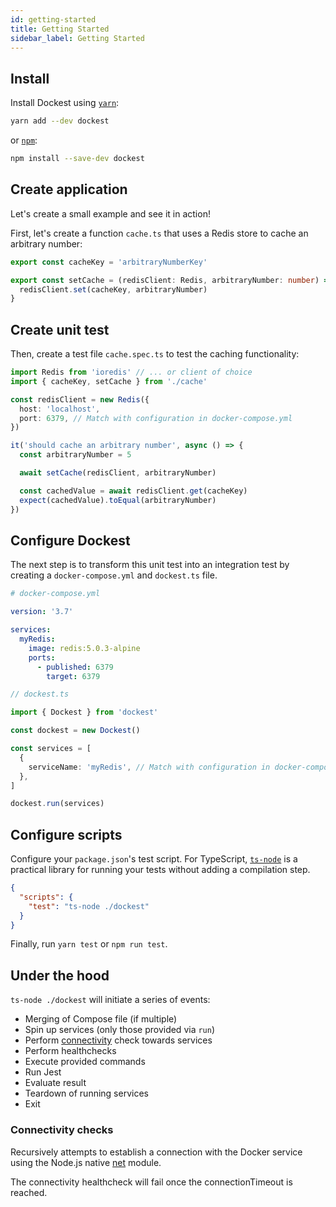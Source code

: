 ```yaml
---
id: getting-started
title: Getting Started
sidebar_label: Getting Started
---
```


## Install

Install Dockest using [`yarn`](https://yarnpkg.com/en/package/jest):

```bash
yarn add --dev dockest
```

or [`npm`](https://www.npmjs.com/):

```bash
npm install --save-dev dockest
```

## Create application

Let's create a small example and see it in action!

First, let's create a function `cache.ts` that uses a Redis store to cache an arbitrary number:

```ts
export const cacheKey = 'arbitraryNumberKey'

export const setCache = (redisClient: Redis, arbitraryNumber: number) => {
  redisClient.set(cacheKey, arbitraryNumber)
}
```

## Create unit test

Then, create a test file `cache.spec.ts` to test the caching functionality:

```ts
import Redis from 'ioredis' // ... or client of choice
import { cacheKey, setCache } from './cache'

const redisClient = new Redis({
  host: 'localhost',
  port: 6379, // Match with configuration in docker-compose.yml
})

it('should cache an arbitrary number', async () => {
  const arbitraryNumber = 5

  await setCache(redisClient, arbitraryNumber)

  const cachedValue = await redisClient.get(cacheKey)
  expect(cachedValue).toEqual(arbitraryNumber)
})
```

## Configure Dockest

The next step is to transform this unit test into an integration test by creating a `docker-compose.yml` and `dockest.ts` file.

```yml
# docker-compose.yml

version: '3.7'

services:
  myRedis:
    image: redis:5.0.3-alpine
    ports:
      - published: 6379
        target: 6379
```

```ts
// dockest.ts

import { Dockest } from 'dockest'

const dockest = new Dockest()

const services = [
  {
    serviceName: 'myRedis', // Match with configuration in docker-compose.yml
  },
]

dockest.run(services)
```

## Configure scripts

Configure your `package.json`'s test script. For TypeScript, [`ts-node`](https://www.npmjs.com/package/ts-node) is a practical library for running your tests without adding a compilation step.

```json
{
  "scripts": {
    "test": "ts-node ./dockest"
  }
}
```

Finally, run `yarn test` or `npm run test`.

## Under the hood

`ts-node ./dockest` will initiate a series of events:

- Merging of Compose file (if multiple)
- Spin up services (only those provided via `run`)
- Perform [connectivity](getting-started.md#connectivity-checks) check towards services
- Perform healthchecks
- Execute provided commands
- Run Jest
- Evaluate result
- Teardown of running services
- Exit

### Connectivity checks

Recursively attempts to establish a connection with the Docker service using the Node.js native [net](https://nodejs.org/api/net.html#net_net_createconnection) module.

The connectivity healthcheck will fail once the connectionTimeout is reached.
